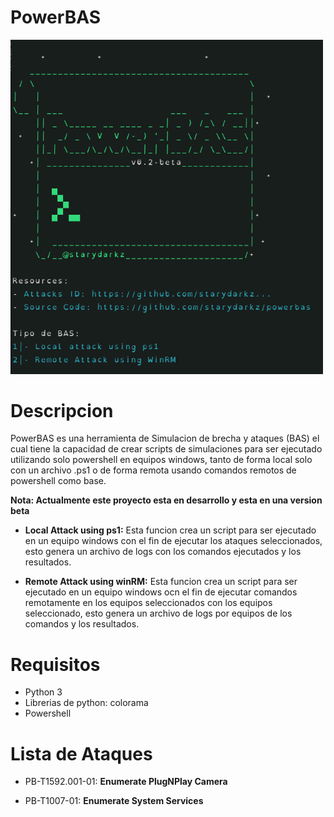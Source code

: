 # PowerBAS

<img src="./mainmenu.png" width="500"/>

# Descripcion

PowerBAS es una herramienta de Simulacion de brecha y ataques (BAS) el cual tiene la capacidad de crear scripts de simulaciones para ser ejecutado utilizando solo powershell en equipos windows, tanto de forma local solo con un archivo .ps1 o de forma remota usando comandos remotos de powershell como base.

**Nota: Actualmente este proyecto esta en desarrollo y esta en una version beta**

- **Local Attack using ps1:** Esta funcion crea un script para ser ejecutado en un equipo windows con el fin de ejecutar los ataques seleccionados, esto genera un archivo de logs con los comandos ejecutados y los resultados.
  
- **Remote Attack using winRM:** Esta funcion crea un script para ser ejecutado en un equipo windows ocn el fin de ejecutar comandos remotamente en los equipos seleccionados con los equipos seleccionado, esto genera un archivo de logs por equipos de los comandos y los resultados.

# Requisitos

- Python 3
- Librerias de python: colorama
- Powershell

# Lista de Ataques

- PB-T1592.001-01: **Enumerate PlugNPlay Camera**


- PB-T1007-01: **Enumerate System Services**
